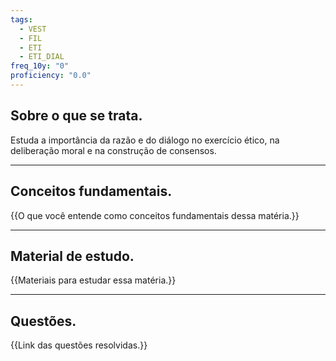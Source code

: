 ```yaml
---
tags:
  - VEST
  - FIL
  - ETI
  - ETI_DIAL
freq_10y: "0"
proficiency: "0.0"
---
```

## Sobre o que se trata.

Estuda a importância da razão e do diálogo no exercício ético, na deliberação moral e na construção de consensos.

--- 
## Conceitos fundamentais.

{{O que você entende como conceitos fundamentais dessa matéria.}}

---
## Material de estudo.

{{Materiais para estudar essa matéria.}}

--- 
## Questões.

{{Link das questões resolvidas.}}
